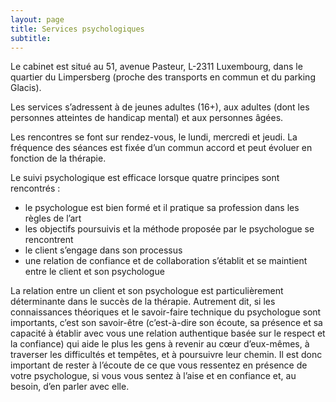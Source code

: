```yaml
---
layout: page
title: Services psychologiques
subtitle:   
---
```


Le cabinet est situé au 51, avenue Pasteur, L-2311 Luxembourg, dans le quartier du Limpersberg (proche des transports en commun et du parking Glacis).

Les services s’adressent à de jeunes adultes (16+), aux adultes (dont les personnes atteintes de handicap mental) et aux personnes âgées.

Les rencontres se font sur rendez-vous, le lundi, mercredi et jeudi. La fréquence des séances est fixée d’un commun accord et peut évoluer en fonction de la thérapie.

Le suivi psychologique est efficace lorsque quatre principes sont rencontrés :
- le psychologue est bien formé et il pratique sa profession dans les règles de l’art
- les objectifs poursuivis et la méthode proposée par le psychologue se rencontrent
- le client s’engage dans son processus
- une relation de confiance et de collaboration s’établit et se maintient entre le client et son psychologue

La relation entre un client et son psychologue est particulièrement déterminante dans le succès de la thérapie. Autrement dit, si les connaissances théoriques et le savoir-faire technique du psychologue sont importants, c’est son savoir-être (c’est-à-dire son écoute, sa présence et sa capacité à établir avec vous une relation authentique basée sur le respect et la confiance) qui aide le plus les gens à revenir au cœur d’eux-mêmes, à traverser les difficultés et tempêtes, et à poursuivre leur chemin. Il est donc important de rester à l’écoute de ce que vous ressentez en présence de votre psychologue, si vous vous sentez à l’aise et en confiance et, au besoin, d’en parler avec elle.



